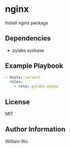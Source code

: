 nginx
=====

Install nginx package

Dependencies
------------

- pylabs.sysbase

Example Playbook
----------------

```yaml
- hosts: servers
  roles:
    - role: pylabs.nginx
```

License
-------

MIT

Author Information
------------------

William Wu
